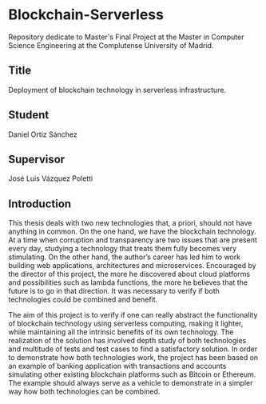 # Blockchain-Serverless
Repository dedicate to Master's Final Project at the Master in Computer Science Engineering at the Complutense University of Madrid.
## Title
Deployment of blockchain technology in serverless infrastructure.
## Student
Daniel Ortiz Sánchez
## Supervisor 
José Luis Vázquez Poletti
## Introduction
This thesis deals with two new technologies that, a priori, should not have anything in common. On the one hand, we have the blockchain technology. At a time when corruption and transparency are two issues that are present every day, studying a technology that treats them fully becomes very stimulating. On the other hand, the author’s career has led him to work building web applications, architectures and microservices. Encouraged by the director of this project, the more he discovered about cloud platforms and possibilities such as lambda functions, the more he believes that the future is to go in that direction. It was necessary to verify if both technologies could be combined and benefit.


The aim of this project is to verify if one can really abstract the functionality of blockchain technology using serverless computing, making it lighter, while maintaining all the intrinsic benefits of its own technology. The realization of the solution has involved depth study of both technologies and multitude of tests and test cases to find a satisfactory solution. In order to demonstrate how both technologies work, the project has been based on an example of banking application with transactions and accounts simulating other existing blockchain platforms such as Bitcoin or Ethereum. The example should always serve as a vehicle to demonstrate in a simpler way how both technologies can be combined.
